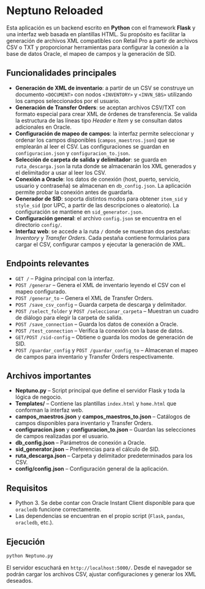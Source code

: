 # Neptuno Reloaded

Esta aplicación es un backend escrito en **Python** con el framework **Flask** y una interfaz web basada en plantillas HTML. Su propósito es facilitar la generación de archivos XML compatibles con Retail Pro a partir de archivos CSV o TXT y proporcionar herramientas para configurar la conexión a la base de datos Oracle, el mapeo de campos y la generación de SID.

## Funcionalidades principales

- **Generación de XML de inventario**: a partir de un CSV se construye un documento `<DOCUMENT>` con nodos `<INVENTORY>` y `<INVN_SBS>` utilizando los campos seleccionados por el usuario.
- **Generación de Transfer Orders**: se aceptan archivos CSV/TXT con formato especial para crear XML de órdenes de transferencia. Se valida la estructura de las líneas tipo *Header* e *Item* y se consultan datos adicionales en Oracle.
- **Configuración de mapeo de campos**: la interfaz permite seleccionar y ordenar los campos disponibles (`campos_maestros.json`) que se emplearán al leer el CSV. Las configuraciones se guardan en `configuracion.json` y `configuracion_to.json`.
- **Selección de carpeta de salida y delimitador**: se guarda en `ruta_descarga.json` la ruta donde se almacenarán los XML generados y el delimitador a usar al leer los CSV.
- **Conexión a Oracle**: los datos de conexión (host, puerto, servicio, usuario y contraseña) se almacenan en `db_config.json`. La aplicación permite probar la conexión antes de guardarla.
- **Generador de SID**: soporta distintos modos para obtener `item_sid` y `style_sid` (por UPC, a partir de las descripciones o aleatorio). La configuración se mantiene en `sid_generator.json`.
- **Configuración general**: el archivo `config.json` se encuentra en el directorio `config/`.
- **Interfaz web**: se accede a la ruta `/` donde se muestran dos pestañas: *Inventory* y *Transfer Orders*. Cada pestaña contiene formularios para cargar el CSV, configurar campos y ejecutar la generación de XML.

## Endpoints relevantes

- `GET /` – Página principal con la interfaz.
- `POST /generar` – Genera el XML de inventario leyendo el CSV con el mapeo configurado.
- `POST /generar_to` – Genera el XML de Transfer Orders.
- `POST /save_csv_config` – Guarda carpeta de descarga y delimitador.
- `POST /select_folder` y `POST /seleccionar_carpeta` – Muestran un cuadro de diálogo para elegir la carpeta de salida.
- `POST /save_connection` – Guarda los datos de conexión a Oracle.
- `POST /test_connection` – Verifica la conexión con la base de datos.
- `GET/POST /sid-config` – Obtiene o guarda los modos de generación de SID.
- `POST /guardar_config` y `POST /guardar_config_to` – Almacenan el mapeo de campos para inventario y Transfer Orders respectivamente.

## Archivos importantes

- **Neptuno.py** – Script principal que define el servidor Flask y toda la lógica de negocio.
- **Templates/** – Contiene las plantillas `index.html` y `home.html` que conforman la interfaz web.
- **campos_maestros.json** y **campos_maestros_to.json** – Catálogos de campos disponibles para inventario y Transfer Orders.
- **configuracion.json** y **configuracion_to.json** – Guardan las selecciones de campos realizadas por el usuario.
- **db_config.json** – Parámetros de conexión a Oracle.
- **sid_generator.json** – Preferencias para el cálculo de SID.
- **ruta_descarga.json** – Carpeta y delimitador predeterminados para los CSV.
- **config/config.json** – Configuración general de la aplicación.

## Requisitos

- Python 3. Se debe contar con Oracle Instant Client disponible para que `oracledb` funcione correctamente.
- Las dependencias se encuentran en el propio script (`Flask`, `pandas`, `oracledb`, etc.).

## Ejecución

```bash
python Neptuno.py
```

El servidor escuchará en `http://localhost:5000/`. Desde el navegador se podrán cargar los archivos CSV, ajustar configuraciones y generar los XML deseados.

